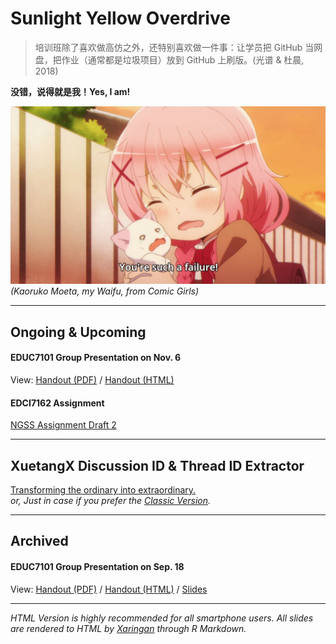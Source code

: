 # Sunlight Yellow Overdrive

> 培训班除了喜欢做高仿之外，还特别喜欢做一件事：让学员把 GitHub 当网盘，把作业（通常都是垃圾项目）放到 GitHub 上刷版。(光谱 & 杜晨, 2018)

**没错，说得就是我！Yes, I am!**  

![Yes I am](./Resources/Youre_such_a_failure.jpg)
*(Kaoruko Moeta, my Waifu, from Comic Girls)*

---

## Ongoing & Upcoming
#### EDUC7101 Group Presentation on Nov. 6
View: [Handout (PDF)](EDUC7101P-1106.pdf) / [Handout (HTML)](EDUC7101H-1106.html)  

#### EDCI7162 Assignment
[NGSS Assignment Draft 2](NGSSDraft2.pdf) 

---

## XuetangX Discussion ID & Thread ID Extractor
[Transforming the ordinary into extraordinary.](./XTXExtractor/Index.html)  
*or, Just in case if you prefer the [Classic Version](./XTXExtractor/Legacy.html).*  

---

## Archived
#### EDUC7101 Group Presentation on Sep. 18
View: [Handout (PDF)](EDUC7101P-0918.pdf) / [Handout (HTML)](EDUC7101H-0918.html) / [Slides](EDUC7101S-0918.html)

---
*HTML Version is highly recommended for all smartphone users.*
*All slides are rendered to HTML by [Xaringan](https://github.com/yihui/xaringan) through R Markdown.*